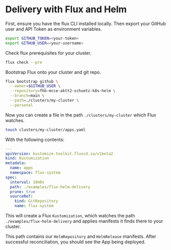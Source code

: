 # Delivery with Flux and Helm

First, ensure you have the flux CLI installed locally.
Then export your GitHub user and API Token as environment variables.

```bash
export GITHUB_TOKEN=<your-token>
export GITHUB_USER=<your-username>
```

Check flux prerequisites for your cluster.

```bash
flux check --pre
```

Bootstrap Flux onto your cluster and git repo.

```bash
flux bootstrap github \
  --owner=$GITHUB_USER \
  --repository=fhb-mcce-aktt2-schuetz-k8s-helm \
  --branch=main \
  --path=./clusters/my-cluster \
  --personal
```

Now you can create a file in the path `./clusters/my-cluster` which Flux watches.

```bash
touch clusters/my-cluster/apps.yaml
```

With the following contents:

```yaml
---
apiVersion: kustomize.toolkit.fluxcd.io/v1beta2
kind: Kustomization
metadata:
  name: apps
  namespace: flux-system
spec:
  interval: 10m0s
  path: ./examples/flux-helm-delivery
  prune: true
  sourceRef:
    kind: GitRepository
    name: flux-system
```

This will create a Flux `Kustomization`,
which watches the path `./examples/flux-helm-delivery`
and applies manifests it finds there to your cluster.

This path contains our `HelmRepository` and `HelmRelease` manifests.
After successful reconciliation, you should see the App being deployed.
